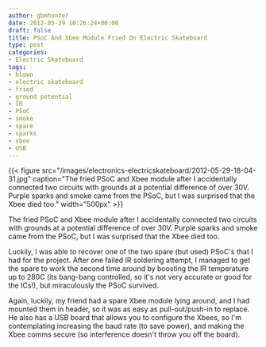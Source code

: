 ```yaml
---
author: gbmhunter
date: 2012-05-29 10:26:24+00:00
draft: false
title: PSoC And Xbee Module Fried On Electric Skateboard
type: post
categories:
- Electric Skateboard
tags:
- blown
- electric skateboard
- fried
- ground potential
- IR
- PSoC
- smoke
- spare
- sparks
- xbee
- USB
---
```


{{< figure src="/images/electronics-electricskateboard/2012-05-29-18-04-31.jpg" caption="The fried PSoC and Xbee module after I accidentally connected two circuits with grounds at a potential difference of over 30V. Purple sparks and smoke came from the PSoC, but I was surprised that the Xbee died too."  width="500px" >}}

The fried PSoC and Xbee module after I accidentally connected two circuits with grounds at a potential difference of over 30V. Purple sparks and smoke came from the PSoC, but I was surprised that the Xbee died too.

Luckily, I was able to recover one of the two spare (but used) PSoC's that I had for the project. After one failed IR soldering attempt, I managed to get the spare to work the second time around by boosting the IR temperature up to 280C (its bang-bang controlled, so it's not very accurate or good for the ICs!), but miraculously the PSoC survived.

Again, luckily, my friend had a spare Xbee module lying around, and I had mounted them in header, so it was as easy as pull-out/push-in to replace. He also has a USB board that allows you to configure the Xbees, so I'm contemplating increasing the baud rate (to save power), and making the Xbee comms secure (so interference doesn't throw you off the board).
